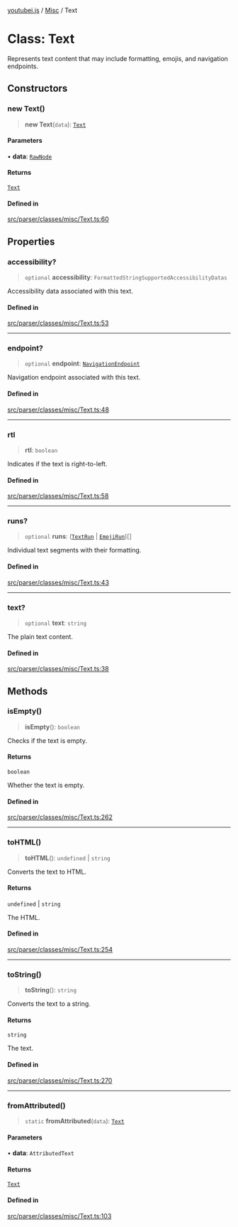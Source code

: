 [youtubei.js](../../../README.md) / [Misc](../README.md) / Text

# Class: Text

Represents text content that may include formatting, emojis, and navigation endpoints.

## Constructors

### new Text()

> **new Text**(`data`): [`Text`](Text.md)

#### Parameters

• **data**: [`RawNode`](../../APIResponseTypes/type-aliases/RawNode.md)

#### Returns

[`Text`](Text.md)

#### Defined in

[src/parser/classes/misc/Text.ts:60](https://github.com/LuanRT/YouTube.js/blob/e1650e12979e68b9546bc63989f86b651960a10a/src/parser/classes/misc/Text.ts#L60)

## Properties

### accessibility?

> `optional` **accessibility**: `FormattedStringSupportedAccessibilityDatas`

Accessibility data associated with this text.

#### Defined in

[src/parser/classes/misc/Text.ts:53](https://github.com/LuanRT/YouTube.js/blob/e1650e12979e68b9546bc63989f86b651960a10a/src/parser/classes/misc/Text.ts#L53)

***

### endpoint?

> `optional` **endpoint**: [`NavigationEndpoint`](../../YTNodes/classes/NavigationEndpoint.md)

Navigation endpoint associated with this text.

#### Defined in

[src/parser/classes/misc/Text.ts:48](https://github.com/LuanRT/YouTube.js/blob/e1650e12979e68b9546bc63989f86b651960a10a/src/parser/classes/misc/Text.ts#L48)

***

### rtl

> **rtl**: `boolean`

Indicates if the text is right-to-left.

#### Defined in

[src/parser/classes/misc/Text.ts:58](https://github.com/LuanRT/YouTube.js/blob/e1650e12979e68b9546bc63989f86b651960a10a/src/parser/classes/misc/Text.ts#L58)

***

### runs?

> `optional` **runs**: ([`TextRun`](TextRun.md) \| [`EmojiRun`](EmojiRun.md))[]

Individual text segments with their formatting.

#### Defined in

[src/parser/classes/misc/Text.ts:43](https://github.com/LuanRT/YouTube.js/blob/e1650e12979e68b9546bc63989f86b651960a10a/src/parser/classes/misc/Text.ts#L43)

***

### text?

> `optional` **text**: `string`

The plain text content.

#### Defined in

[src/parser/classes/misc/Text.ts:38](https://github.com/LuanRT/YouTube.js/blob/e1650e12979e68b9546bc63989f86b651960a10a/src/parser/classes/misc/Text.ts#L38)

## Methods

### isEmpty()

> **isEmpty**(): `boolean`

Checks if the text is empty.

#### Returns

`boolean`

Whether the text is empty.

#### Defined in

[src/parser/classes/misc/Text.ts:262](https://github.com/LuanRT/YouTube.js/blob/e1650e12979e68b9546bc63989f86b651960a10a/src/parser/classes/misc/Text.ts#L262)

***

### toHTML()

> **toHTML**(): `undefined` \| `string`

Converts the text to HTML.

#### Returns

`undefined` \| `string`

The HTML.

#### Defined in

[src/parser/classes/misc/Text.ts:254](https://github.com/LuanRT/YouTube.js/blob/e1650e12979e68b9546bc63989f86b651960a10a/src/parser/classes/misc/Text.ts#L254)

***

### toString()

> **toString**(): `string`

Converts the text to a string.

#### Returns

`string`

The text.

#### Defined in

[src/parser/classes/misc/Text.ts:270](https://github.com/LuanRT/YouTube.js/blob/e1650e12979e68b9546bc63989f86b651960a10a/src/parser/classes/misc/Text.ts#L270)

***

### fromAttributed()

> `static` **fromAttributed**(`data`): [`Text`](Text.md)

#### Parameters

• **data**: `AttributedText`

#### Returns

[`Text`](Text.md)

#### Defined in

[src/parser/classes/misc/Text.ts:103](https://github.com/LuanRT/YouTube.js/blob/e1650e12979e68b9546bc63989f86b651960a10a/src/parser/classes/misc/Text.ts#L103)
